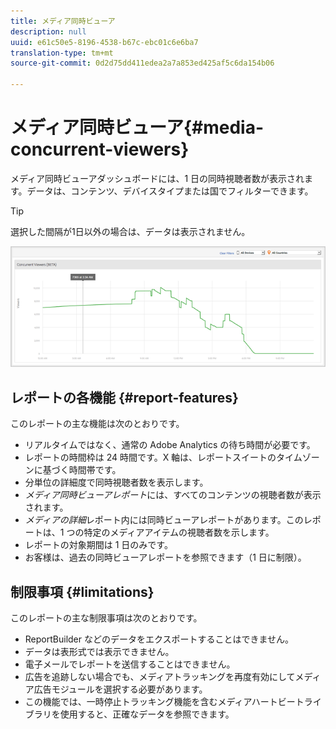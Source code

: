 ```yaml
---
title: メディア同時ビューア
description: null
uuid: e61c50e5-8196-4538-b67c-ebc01c6e6ba7
translation-type: tm+mt
source-git-commit: 0d2d75dd411edea2a7a853ed425af5c6da154b06

---
```



# メディア同時ビューア{#media-concurrent-viewers}

メディア同時ビューアダッシュボードには、1 日の同時視聴者数が表示されます。データは、コンテンツ、デバイスタイプまたは国でフィルターできます。

>[!TIP]
>
>選択した間隔が1日以外の場合は、データは表示されません。

![](assets/video-concurrent-viewers.png)

## レポートの各機能 {#report-features}

このレポートの主な機能は次のとおりです。

* リアルタイムではなく、通常の Adobe Analytics の待ち時間が必要です。
* レポートの時間枠は 24 時間です。X 軸は、レポートスイートのタイムゾーンに基づく時間帯です。
* 分単位の詳細度で同時視聴者数を表示します。
* *メディア同時ビューアレポート*&#x200B;には、すべてのコンテンツの視聴者数が表示されます。
* *メディアの詳細*&#x200B;レポート内には同時ビューアレポートがあります。このレポートは、1 つの特定のメディアアイテムの視聴者数を示します。
* レポートの対象期間は 1 日のみです。
* お客様は、過去の同時ビューアレポートを参照できます（1 日に制限）。

## 制限事項 {#limitations}

このレポートの主な制限事項は次のとおりです。

* ReportBuilder などのデータをエクスポートすることはできません。
* データは表形式では表示できません。
* 電子メールでレポートを送信することはできません。
* 広告を追跡しない場合でも、メディアトラッキングを再度有効にしてメディア広告モジュールを選択する必要があります。
* この機能では、一時停止トラッキング機能を含むメディアハートビートライブラリを使用すると、正確なデータを参照できます。


